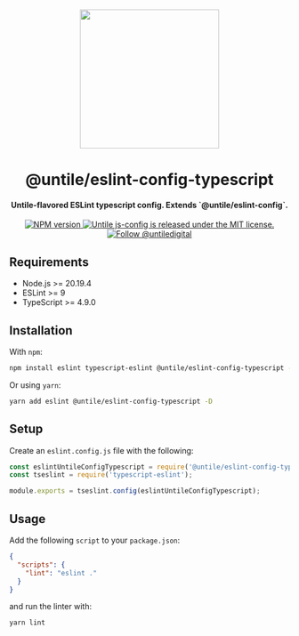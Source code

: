 <p align="center">
  <br><img width="250" src="https://untile.pt/logo.png" /><br>
</p>

<h1 align="center">
  @untile/eslint-config-typescript
</h1>

<h4 align="center">
  Untile-flavored ESLint typescript config. Extends `@untile/eslint-config`.
</h4>

<p align="center">
  <a href="https://www.npmjs.com/package/@untile/eslint-config-typescript">
    <img src="https://img.shields.io/npm/v/@untile/eslint-config-typescript.svg?style=for-the-badge" alt="NPM version" />
  </a>
  <a href="https://github.com/untile/js-configs/blob/main/LICENSE">
    <img src="https://img.shields.io/badge/license-MIT-blue.svg?style=for-the-badge" alt="Untile js-config is released under the MIT license." />
  </a>
  <a href="https://twitter.com/intent/follow?screen_name=untiledigital">
    <img src="https://img.shields.io/twitter/follow/untiledigital.svg?label=Follow%20@untiledigital&style=for-the-badge" alt="Follow @untiledigital" />
  </a>
</p>

## Requirements

- Node.js >= 20.19.4
- ESLint >= 9
- TypeScript >= 4.9.0

## Installation

With `npm`:

```sh
npm install eslint typescript-eslint @untile/eslint-config-typescript --save-dev
```

Or using `yarn`:

```sh
yarn add eslint @untile/eslint-config-typescript -D
```

## Setup

Create an `eslint.config.js` file with the following:

```js
const eslintUntileConfigTypescript = require('@untile/eslint-config-typescript');
const tseslint = require('typescript-eslint');

module.exports = tseslint.config(eslintUntileConfigTypescript);
```

## Usage

Add the following `script` to your `package.json`:

```json
{
  "scripts": {
    "lint": "eslint ."
  }
}
```

and run the linter with:

```sh
yarn lint
```
